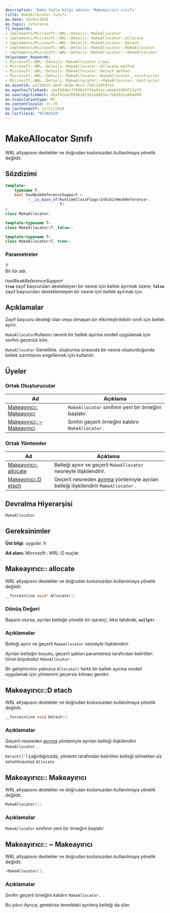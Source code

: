```yaml
---
description: 'Daha fazla bilgi edinin: Makeayırıcı sınıfı'
title: MakeAllocator Sınıfı
ms.date: 10/03/2018
ms.topic: reference
f1_keywords:
- implements/Microsoft::WRL::Details::MakeAllocator
- implements/Microsoft::WRL::Details::MakeAllocator::Allocate
- implements/Microsoft::WRL::Details::MakeAllocator::Detach
- implements/Microsoft::WRL::Details::MakeAllocator::MakeAllocator
- implements/Microsoft::WRL::Details::MakeAllocator::~MakeAllocator
helpviewer_keywords:
- Microsoft::WRL::Details::MakeAllocator class
- Microsoft::WRL::Details::MakeAllocator::Allocate method
- Microsoft::WRL::Details::MakeAllocator::Detach method
- Microsoft::WRL::Details::MakeAllocator::MakeAllocator, constructor
- Microsoft::WRL::Details::MakeAllocator::~MakeAllocator, destructor
ms.assetid: a1114615-abd7-4a56-9bc3-750c118f0fa1
ms.openlocfilehash: c4e550dec37096a5ff6a41eccd4eb41968721a7d
ms.sourcegitcommit: d6af41e42699628c3e2e6063ec7b03931a49a098
ms.translationtype: MT
ms.contentlocale: tr-TR
ms.lasthandoff: 12/11/2020
ms.locfileid: "97344529"
---
```

# <a name="makeallocator-class"></a>MakeAllocator Sınıfı

WRL altyapısını destekler ve doğrudan kodunuzdan kullanılmaya yönelik değildir.

## <a name="syntax"></a>Sözdizimi

```cpp
template<
    typename T,
    bool hasWeakReferenceSupport =
          !__is_base_of(RuntimeClassFlags<InhibitWeakReference>,
                        T)
>
class MakeAllocator;

template<typename T>
class MakeAllocator<T, false>;

template<typename T>
class MakeAllocator<T, true>;
```

### <a name="parameters"></a>Parametreler

*T*<br/>
Bir tür adı.

*hasWeakReferenceSupport*<br/>
**`true`** zayıf başvuruları destekleyen bir nesne için bellek ayırmak üzere; **`false`** zayıf başvuruları desteklemeyen bir nesne için bellek ayırmak için.

## <a name="remarks"></a>Açıklamalar

Zayıf başvuru desteği olan veya olmayan bir etkinleştirilebilir sınıfı için bellek ayırır.

`MakeAllocator`Kullanıcı tanımlı bir bellek ayırma modeli uygulamak için sınıfını geçersiz kılın.

`MakeAllocator` Genellikle, oluşturma sırasında bir nesne oluşturduğunda bellek sızıntılarını engellemek için kullanılır.

## <a name="members"></a>Üyeler

### <a name="public-constructors"></a>Ortak Oluşturucular

Ad                                                  | Açıklama
----------------------------------------------------- | ----------------------------------------------------------------
[Makeayırıcı:: Makeayırıcı](#makeallocator)        | `MakeAllocator` sınıfının yeni bir örneğini başlatır.
[Makeayırıcı:: ~ Makeayırıcı](#tilde-makeallocator) | Sınıfın geçerli örneğini kaldırır `MakeAllocator` .

### <a name="public-methods"></a>Ortak Yöntemler

Ad                                 | Açıklama
------------------------------------ | -----------------------------------------------------------------------------------------------------------
[Makeayırıcı:: allocate](#allocate) | Belleği ayırır ve geçerli `MakeAllocator` nesneyle ilişkilendirir.
[Makeayırıcı::D etach](#detach)     | Geçerli nesneden [ayırma](#allocate) yöntemiyle ayrılan belleği ilişkilendirir `MakeAllocator` .

## <a name="inheritance-hierarchy"></a>Devralma Hiyerarşisi

`MakeAllocator`

## <a name="requirements"></a>Gereksinimler

**Üst bilgi:** uygular. h

**Ad alanı:** Microsoft:: WRL::D euçlar

## <a name="makeallocatorallocate"></a><a name="allocate"></a> Makeayırıcı:: allocate

WRL altyapısını destekler ve doğrudan kodunuzdan kullanılmaya yönelik değildir.

```cpp
__forceinline void* Allocate();
```

### <a name="return-value"></a>Dönüş Değeri

Başarılı olursa, ayrılan belleğe yönelik bir işaretçi; Aksi takdirde, **`nullptr`** .

### <a name="remarks"></a>Açıklamalar

Belleği ayırır ve geçerli `MakeAllocator` nesneyle ilişkilendirir.

Ayrılan belleğin boyutu, geçerli şablon parametresi tarafından belirtilen türün boyutudur `MakeAllocator` .

Bir geliştiricinin yalnızca `Allocate()` farklı bir bellek ayırma modeli uygulamak için yöntemini geçersiz kılması gerekir.

## <a name="makeallocatordetach"></a><a name="detach"></a> Makeayırıcı::D etach

WRL altyapısını destekler ve doğrudan kodunuzdan kullanılmaya yönelik değildir.

```cpp
__forceinline void Detach();
```

### <a name="remarks"></a>Açıklamalar

Geçerli nesneden [ayırma](#allocate) yöntemiyle ayrılan belleği ilişkilendirir `MakeAllocator` .

`Detach()`' İ çağırdığınızda, yöntemi tarafından belirtilen belleği silmekten siz sorumlusunuz `Allocate` .

## <a name="makeallocatormakeallocator"></a><a name="makeallocator"></a> Makeayırıcı:: Makeayırıcı

WRL altyapısını destekler ve doğrudan kodunuzdan kullanılmaya yönelik değildir.

```cpp
MakeAllocator();
```

### <a name="remarks"></a>Açıklamalar

`MakeAllocator` sınıfının yeni bir örneğini başlatır.

## <a name="makeallocatormakeallocator"></a><a name="tilde-makeallocator"></a> Makeayırıcı:: ~ Makeayırıcı

WRL altyapısını destekler ve doğrudan kodunuzdan kullanılmaya yönelik değildir.

```cpp
~MakeAllocator();
```

### <a name="remarks"></a>Açıklamalar

Sınıfın geçerli örneğini kaldırır `MakeAllocator` .

Bu yıkıcı Ayrıca, gerekirse temeldeki ayrılmış belleği da siler.
